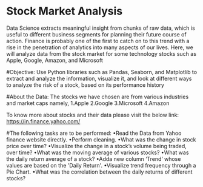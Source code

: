 # Stock Market Analysis

Data Science extracts meaningful insight from chunks of raw data, which is useful to different business segments for planning their future course of action.
Finance is probably one of the first to catch on to this trend with a rise in the penetration of analytics into many aspects of our lives.
Here, we will analyze data from the stock market for some technology stocks such as Apple, Google, Amazon, and Microsoft

#Objective:
Use Python libraries such as Pandas, Seaborn, and Matplotlib to extract and analyze the information, visualize it, and look at different ways to analyze the risk of a stock, based on its performance history

#About the Data:
The stocks we have chosen are from various industries and market caps namely,
1.Apple
2.Google
3.Microsoft
4.Amazon

To know more about stocks and their data please visit the below link: <https://in.finance.yahoo.com/>

#The following tasks are to be performed:
•Read the Data from Yahoo finance website directly.
•Perform cleaning.
•What was the change in stock price over time?
•Visualize the change in a stock’s volume being traded, over time?
•What was the moving average of various stocks?
•What was the daily return average of a stock?
•Adda new column ‘Trend’ whose values are based on the 'Daily Return'.
•Visualize trend frequency through a Pie Chart.
•What was the correlation between the daily returns of different stocks?
